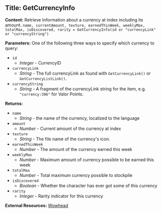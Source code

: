 ## Title: GetCurrencyInfo

**Content:**
Retrieve Information about a currency at index including its amount.
`name, currentAmount, texture, earnedThisWeek, weeklyMax, totalMax, isDiscovered, rarity = GetCurrencyInfo(id or "currencyLink" or "currencyString")`

**Parameters:**
One of the following three ways to specify which currency to query:
- `id`
  - *Integer* - CurrencyID
- `currencyLink`
  - *String* - The full currencyLink as found with `GetCurrencyLink()` or `GetCurrencyListLink()`.
- `currencyString`
  - *String* - A fragment of the currencyLink string for the item, e.g. `"currency:396"` for Valor Points.

**Returns:**
- `name`
  - *String* - the name of the currency, localized to the language
- `amount`
  - *Number* - Current amount of the currency at index
- `texture`
  - *String* - The file name of the currency's icon.
- `earnedThisWeek`
  - *Number* - The amount of the currency earned this week
- `weeklyMax`
  - *Number* - Maximum amount of currency possible to be earned this week
- `totalMax`
  - *Number* - Total maximum currency possible to stockpile
- `isDiscovered`
  - *Boolean* - Whether the character has ever got some of this currency
- `rarity`
  - *Integer* - Rarity indicator for this currency

**External Resources:**
[Wowhead](https://www.wowhead.com)